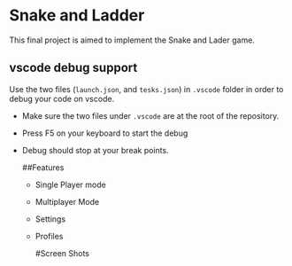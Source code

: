# Snake and Ladder
This final project is aimed to implement the Snake and Lader game.


## vscode debug support
Use the two files (`launch.json`, and `tesks.json`) in `.vscode` folder in order to debug your code on vscode.  

- Make sure the two files under `.vscode` are at the root of the repository.
- Press F5 on your keyboard to start the debug
- Debug should stop at your break points.

  ##Features
  - Single Player mode
  - Multiplayer Mode
  - Settings
  - Profiles
 
    #Screen Shots

